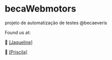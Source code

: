 # becaWebmotors
projeto de automatização de testes @becaeveris

Found us at:

:bookmark_tabs: <a href="https://github.com/FreitasMoop">[Jaqueline]</a> 


:bookmark_tabs: <a href="https://github.com/primarinovic">[Priscila]</a>



